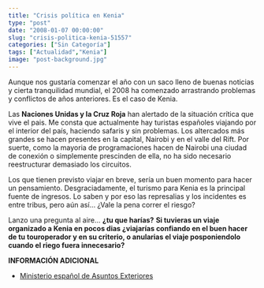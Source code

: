 ```yaml
---
title: "Crisis política en Kenia"
type: "post"
date: "2008-01-07 00:00:00"
slug: "crisis-politica-kenia-51557"
categories: ["Sin Categoría"]
tags: ["Actualidad","Kenia"]
image: "post-background.jpg"
---
```


Aunque nos gustaría comenzar el año con un saco lleno de buenas noticias y cierta tranquilidad mundial, el 2008 ha comenzado arrastrando problemas y conflictos de años anteriores. Es el caso de Kenia.

Las **Naciones Unidas y la Cruz Roja** han alertado de la situación crítica que vive el pais. Me consta que actualmente hay turistas españoles viajando por el interior del país, haciendo safaris y sin problemas. Los altercados más grandes se hacen presentes en la capital, Nairobi y en el valle del Rift. Por suerte, como la mayoria de programaciones hacen de Nairobi una ciudad de conexión o simplemente prescinden de ella, no ha sido necesario reestructurar demasiado los circuitos.

Los que tienen previsto viajar en breve, sería un buen momento para hacer un pensamiento. Desgraciadamente, el turismo para Kenia es la principal fuente de ingresos. Lo saben y por eso las represalias y los incidentes es entre tribus, pero aún así... ¿Vale la pena correr el riesgo?

Lanzo una pregunta al aire... **¿tu que harías?** **Si tuvieras un viaje organizado a Kenia en pocos dias ¿viajarías confiando en el buen hacer de tu touroperador y en su criterio, o anularias el viaje posponiendolo cuando el riego fuera innecesario?**

**INFORMACIÓN ADICIONAL**

- [Ministerio español de Asuntos Exteriores](http://www.mae.es/es/home)